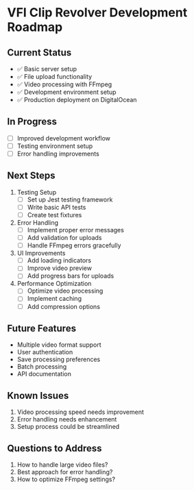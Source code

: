 # VFI Clip Revolver Development Roadmap

## Current Status
- ✅ Basic server setup
- ✅ File upload functionality
- ✅ Video processing with FFmpeg
- ✅ Development environment setup
- ✅ Production deployment on DigitalOcean

## In Progress
- [ ] Improved development workflow
- [ ] Testing environment setup
- [ ] Error handling improvements

## Next Steps
1. Testing Setup
   - [ ] Set up Jest testing framework
   - [ ] Write basic API tests
   - [ ] Create test fixtures

2. Error Handling
   - [ ] Implement proper error messages
   - [ ] Add validation for uploads
   - [ ] Handle FFmpeg errors gracefully

3. UI Improvements
   - [ ] Add loading indicators
   - [ ] Improve video preview
   - [ ] Add progress bars for uploads

4. Performance Optimization
   - [ ] Optimize video processing
   - [ ] Implement caching
   - [ ] Add compression options

## Future Features
- Multiple video format support
- User authentication
- Save processing preferences
- Batch processing
- API documentation

## Known Issues
1. Video processing speed needs improvement
2. Error handling needs enhancement
3. Setup process could be streamlined

## Questions to Address
1. How to handle large video files?
2. Best approach for error handling?
3. How to optimize FFmpeg settings?